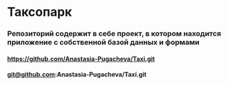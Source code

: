 # Таксопарк
### Репозиторий содержит в себе проект, в котором находится приложение с собственной базой данных и формами
#### https://github.com/Anastasia-Pugacheva/Taxi.git
#### git@github.com:Anastasia-Pugacheva/Taxi.git
